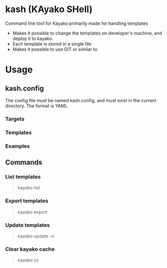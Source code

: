 # kash (KAyako SHell)

Command line tool for Kayako primarily made for handling templates

* Makes it possible to change the templates on developer's machine, and deploy it to kayako. 
* Each template is stored in a single file
* Makes it possible to use GIT or similar to 

# Usage

## kash.config

The config file must be named kash.config, and must exist in the current directory. The format is YAML.

### Targets

### Templates

### Examples 

## Commands

### List templates

> kayako list

### Export templates

> kayako export

### Update templates

> kayako update -n <template-filename>

### Clear kayako cache

> kayako cc
